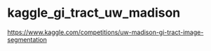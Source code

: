 # kaggle_gi_tract_uw_madison
https://www.kaggle.com/competitions/uw-madison-gi-tract-image-segmentation

